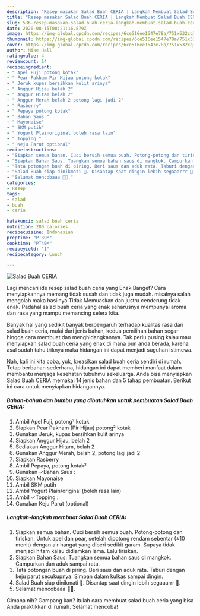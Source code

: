 ```yaml
---
description: "Resep masakan Salad Buah CERIA | Langkah Membuat Salad Buah CERIA Yang Lezat"
title: "Resep masakan Salad Buah CERIA | Langkah Membuat Salad Buah CERIA Yang Lezat"
slug: 536-resep-masakan-salad-buah-ceria-langkah-membuat-salad-buah-ceria-yang-lezat
date: 2020-08-15T08:21:16.879Z
image: https://img-global.cpcdn.com/recipes/6ce516ee1547e78a/751x532cq70/salad-buah-ceria-foto-resep-utama.jpg
thumbnail: https://img-global.cpcdn.com/recipes/6ce516ee1547e78a/751x532cq70/salad-buah-ceria-foto-resep-utama.jpg
cover: https://img-global.cpcdn.com/recipes/6ce516ee1547e78a/751x532cq70/salad-buah-ceria-foto-resep-utama.jpg
author: Mike Hall
ratingvalue: 4
reviewcount: 14
recipeingredient:
- " Apel Fuji potong kotak"
- " Pear Pakham Pir Hijau potong kotak"
- " Jeruk kupas bersihkan kulit arinya"
- " Anggur Hijau belah 2"
- " Anggur Hitam belah 2"
- " Anggur Merah belah 2 potong lagi jadi 2"
- " Rasberry"
- " Pepaya potong kotak"
- " Bahan Saus "
- " Mayonaise"
- " SKM putih"
- " Yogurt Plainoriginal boleh rasa lain"
- " Topping "
- " Keju Parut optional"
recipeinstructions:
- "Siapkan semua bahan. Cuci bersih semua buah. Potong-potong dan tiriskan. Untuk apel dan pear, setelah dipotong rendam sebentar (±10 menit) dengan air hangat yang diberi sedikit garam. Supaya tidak menjadi hitam kalau didiamkan lama. Lalu tiriskan."
- "Siapkan Bahan Saus. Tuangkan semua bahan saus di mangkok. Campurkan dan aduk sampai rata."
- "Tata potongan buah di piring. Beri saus dan aduk rata. Taburi dengan keju parut secukupnya. Simpan dalam kulkas sampai dingin."
- "Salad Buah siap dinikmati 🤩. Disantap saat dingin lebih segaaarrr 🤤."
- "Selamat mencobaaa 🤗🥰."
categories:
- Resep
tags:
- salad
- buah
- ceria

katakunci: salad buah ceria 
nutrition: 280 calories
recipecuisine: Indonesian
preptime: "PT39M"
cooktime: "PT40M"
recipeyield: "1"
recipecategory: Lunch

---
```



![Salad Buah CERIA](https://img-global.cpcdn.com/recipes/6ce516ee1547e78a/751x532cq70/salad-buah-ceria-foto-resep-utama.jpg)

Lagi mencari ide resep salad buah ceria yang Enak Banget? Cara menyiapkannya memang tidak susah dan tidak juga mudah. misalnya salah mengolah maka hasilnya Tidak Memuaskan dan justru cenderung tidak enak. Padahal salad buah ceria yang enak seharusnya mempunyai aroma dan rasa yang mampu memancing selera kita.



Banyak hal yang sedikit banyak berpengaruh terhadap kualitas rasa dari salad buah ceria, mulai dari jenis bahan, kedua pemilihan bahan segar hingga cara membuat dan menghidangkannya. Tak perlu pusing kalau mau menyiapkan salad buah ceria yang enak di mana pun anda berada, karena asal sudah tahu triknya maka hidangan ini dapat menjadi suguhan istimewa.


Nah, kali ini kita coba, yuk, kreasikan salad buah ceria sendiri di rumah. Tetap berbahan sederhana, hidangan ini dapat memberi manfaat dalam membantu menjaga kesehatan tubuhmu sekeluarga. Anda bisa menyiapkan Salad Buah CERIA memakai 14 jenis bahan dan 5 tahap pembuatan. Berikut ini cara untuk menyiapkan hidangannya.

<!--inarticleads1-->

##### Bahan-bahan dan bumbu yang dibutuhkan untuk pembuatan Salad Buah CERIA:

1. Ambil  Apel Fuji, potong² kotak
1. Siapkan  Pear Pakham (Pir Hijau) potong² kotak
1. Gunakan  Jeruk, kupas bersihkan kulit arinya
1. Siapkan  Anggur Hijau, belah 2
1. Sediakan  Anggur Hitam, belah 2
1. Gunakan  Anggur Merah, belah 2, potong lagi jadi 2
1. Siapkan  Rasberry
1. Ambil  Pepaya, potong kotak²
1. Gunakan  ✓Bahan Saus :
1. Siapkan  Mayonaise
1. Ambil  SKM putih
1. Ambil  Yogurt Plain/original (boleh rasa lain)
1. Ambil  ✓Topping :
1. Gunakan  Keju Parut (optional)




<!--inarticleads2-->

##### Langkah-langkah membuat Salad Buah CERIA:

1. Siapkan semua bahan. Cuci bersih semua buah. Potong-potong dan tiriskan. Untuk apel dan pear, setelah dipotong rendam sebentar (±10 menit) dengan air hangat yang diberi sedikit garam. Supaya tidak menjadi hitam kalau didiamkan lama. Lalu tiriskan.
1. Siapkan Bahan Saus. Tuangkan semua bahan saus di mangkok. Campurkan dan aduk sampai rata.
1. Tata potongan buah di piring. Beri saus dan aduk rata. Taburi dengan keju parut secukupnya. Simpan dalam kulkas sampai dingin.
1. Salad Buah siap dinikmati 🤩. Disantap saat dingin lebih segaaarrr 🤤.
1. Selamat mencobaaa 🤗🥰.




Gimana nih? Gampang kan? Itulah cara membuat salad buah ceria yang bisa Anda praktikkan di rumah. Selamat mencoba!
